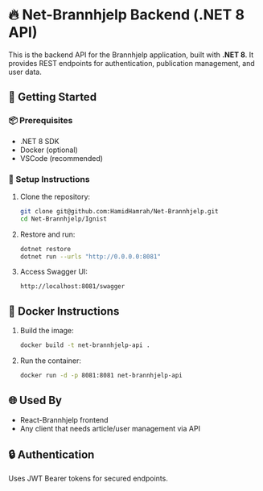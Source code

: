 # 🔥 Net-Brannhjelp Backend (.NET 8 API)

This is the backend API for the Brannhjelp application, built with **.NET 8**. It provides REST endpoints for authentication, publication management, and user data.

## 🚀 Getting Started

### 📦 Prerequisites

- .NET 8 SDK
- Docker (optional)
- VSCode (recommended)

### 🔧 Setup Instructions

1. Clone the repository:
   ```bash
   git clone git@github.com:HamidHamrah/Net-Brannhjelp.git
   cd Net-Brannhjelp/Ignist
   ```

2. Restore and run:
   ```bash
   dotnet restore
   dotnet run --urls "http://0.0.0.0:8081"
   ```

3. Access Swagger UI:
   ```
   http://localhost:8081/swagger
   ```

## 🐳 Docker Instructions

1. Build the image:
   ```bash
   docker build -t net-brannhjelp-api .
   ```

2. Run the container:
   ```bash
   docker run -d -p 8081:8081 net-brannhjelp-api
   ```

## 🌐 Used By

- React-Brannhjelp frontend
- Any client that needs article/user management via API

## 🔒 Authentication

Uses JWT Bearer tokens for secured endpoints.
